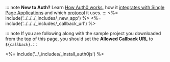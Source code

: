 ::: note
**New to Auth?** Learn [How Auth0 works](/overview), how it [integrates with Single Page Applications](/architecture-scenarios/application/spa-api) and which [protocol](/application-auth/current/client-side-web) it uses.
:::
<%= include('../../../_includes/_new_app') %>
<%= include('../../../_includes/_callback_url') %>

::: note
If you are following along with the sample project you downloaded from the top of this page, you should set the **Allowed Callback URL** to `${callback}`.
:::

<%= include('../_includes/_install_auth0js') %>
